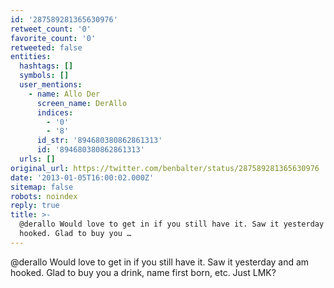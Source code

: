 ```yaml
---
id: '287589281365630976'
retweet_count: '0'
favorite_count: '0'
retweeted: false
entities:
  hashtags: []
  symbols: []
  user_mentions:
    - name: Allo Der
      screen_name: DerAllo
      indices:
        - '0'
        - '8'
      id_str: '894680380862861313'
      id: '894680380862861313'
  urls: []
original_url: https://twitter.com/benbalter/status/287589281365630976
date: '2013-01-05T16:00:02.000Z'
sitemap: false
robots: noindex
reply: true
title: >-
  @derallo Would love to get in if you still have it. Saw it yesterday and am
  hooked. Glad to buy you …
---
```


@derallo Would love to get in if you still have it. Saw it yesterday and am hooked. Glad to buy you a drink, name first born, etc. Just LMK?